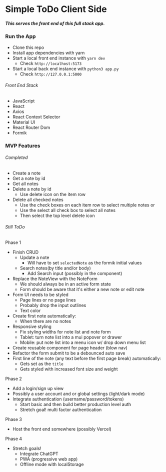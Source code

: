 # Simple ToDo Client Side
##### This serves the front end of this full stack app.

### Run the App
- Clone this repo
- Install app dependencies with yarn
- Start a local front end instance with `yarn dev`
  - Check `http://localhost:5173`
- Start a local back end instance with `python3 app.py`
  - Check `http://127.0.0.1:5000`

###### Front End Stack
- JavaScript
- React
- Axios
- React Context Selector
- Material UI
- React Router Dom
- Formik

### MVP Features
###### Completed
  - Create a note
  - Get a note by id
  - Get all notes
  - Delete a note by id
    - Use delete icon on the item row
  - Delete all checked notes
    - Use the check boxes on each item row to select multiple notes or
    - Use the select all check box to select all notes
    - Then select the top level delete icon
###### Still ToDo
  Phase 1
  - Finish CRUD
    - Update a note
      - Will have to set `selectedNote` as the formik initial values
    - Search notes(by title and/or body)
      - Add Search input (possibly in the <ListHeader /> component)
  - Replace the NoteView with the NoteForm
    - We should always be in an active form state
    - Form should be aware that it's either a new note or edit note
  - Form UI needs to be styled
    - Page lines or no page lines
    - Probably drop the input outlines
    - Text color
  - Create first note automatically:
    - When there are no notes
  - Responsive styling
    - Fix styling widths for note list and note form
    - Tablet: turn note list into a mui popover or drawer
    - Mobile: put note list into a menu icon w/ drop down menu list
  - Create reusable component for page header (blow nav)
  - Refactor the form submit to be a debounced auto save
  - First line of the note (any text before the first page break) automatically:
    - Gets set as the `title`
    - Gets styled with increased font size and weight
  
  Phase 2
  - Add a login/sign up view
  - Possibly a user account and or global settings (light/dark mode)
  - Integrate authentication (username/password/tokens)
    - Start basic and then build better production level auth
    - Stretch goal! multi factor authentication

  Phase 3
  - Host the front end somewhere (possibly Vercel)

  Phase 4
  - Stretch goals!
    - Integrate ChatGPT
    - PWA (progressive web app)
    - Offline mode with localStorage